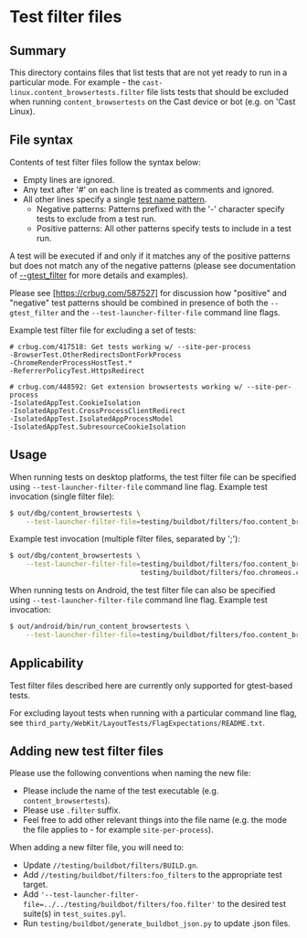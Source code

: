 # Test filter files

## Summary

This directory contains files that list tests that are not yet ready to run in a
particular mode. For example - the `cast-linux.content_browsertests.filter` file
lists tests that should be excluded when running `content_browsertests` on the
Cast device or bot (e.g. on 'Cast Linux).

## File syntax

Contents of test filter files follow the syntax below:

-   Empty lines are ignored.
-   Any text after '#' on each line is treated as comments and ignored.
-   All other lines specify a single [test name pattern][gtest_filter].
    -   Negative patterns: Patterns prefixed with the '-' character specify
        tests to exclude from a test run.
    -   Positive patterns: All other patterns specify tests to include in a test
        run.

A test will be executed if and only if it matches any of the positive patterns
but does not match any of the negative patterns (please see documentation of
[--gtest_filter][gtest_filter] for more details and examples).

Please see [https://crbug.com/587527] for discussion how "positive" and
"negative" test patterns should be combined in presence of both the
`--gtest_filter` and the `--test-launcher-filter-file` command line flags.

Example test filter file for excluding a set of tests:

```test.filter
# crbug.com/417518: Get tests working w/ --site-per-process
-BrowserTest.OtherRedirectsDontForkProcess
-ChromeRenderProcessHostTest.*
-ReferrerPolicyTest.HttpsRedirect

# crbug.com/448592: Get extension browsertests working w/ --site-per-process
-IsolatedAppTest.CookieIsolation
-IsolatedAppTest.CrossProcessClientRedirect
-IsolatedAppTest.IsolatedAppProcessModel
-IsolatedAppTest.SubresourceCookieIsolation
```

## Usage

When running tests on desktop platforms, the test filter file can be specified
using `--test-launcher-filter-file` command line flag. Example test invocation
(single filter file):

```bash
$ out/dbg/content_browsertests \
    --test-launcher-filter-file=testing/buildbot/filters/foo.content_browsertests.filter
```

Example test invocation (multiple filter files, separated by ';'):

```bash
$ out/dbg/content_browsertests \
    --test-launcher-filter-file=testing/buildbot/filters/foo.content_browsertests.filter;\
                                testing/buildbot/filters/foo.chromeos.content_browsertests.filter
```

When running tests on Android, the test filter file can also be specified using
`--test-launcher-filter-file` command line flag. Example test invocation:

```bash
$ out/android/bin/run_content_browsertests \
    --test-launcher-filter-file=testing/buildbot/filters/foo.content_browsertests.filter
```

## Applicability

Test filter files described here are currently only supported for gtest-based
tests.

For excluding layout tests when running with a particular command line flag, see
`third_party/WebKit/LayoutTests/FlagExpectations/README.txt`.

## Adding new test filter files

Please use the following conventions when naming the new file:

-   Please include the name of the test executable (e.g.
    `content_browsertests`).
-   Please use `.filter` suffix.
-   Feel free to add other relevant things into the file name (e.g. the mode the
    file applies to - for example `site-per-process`).

When adding a new filter file, you will need to:
-   Update `//testing/buildbot/filters/BUILD.gn`.
-   Add `//testing/buildbot/filters:foo_filters` to the appropriate test target.
-   Add `'--test-launcher-filter-file=../../testing/buildbot/filters/foo.filter'`
    to the desired test suite(s) in `test_suites.pyl`.
-   Run `testing/buildbot/generate_buildbot_json.py` to update .json files.

[gtest_filter]: https://github.com/google/googletest/blob/master/googletest/docs/advanced.md#running-a-subset-of-the-tests
